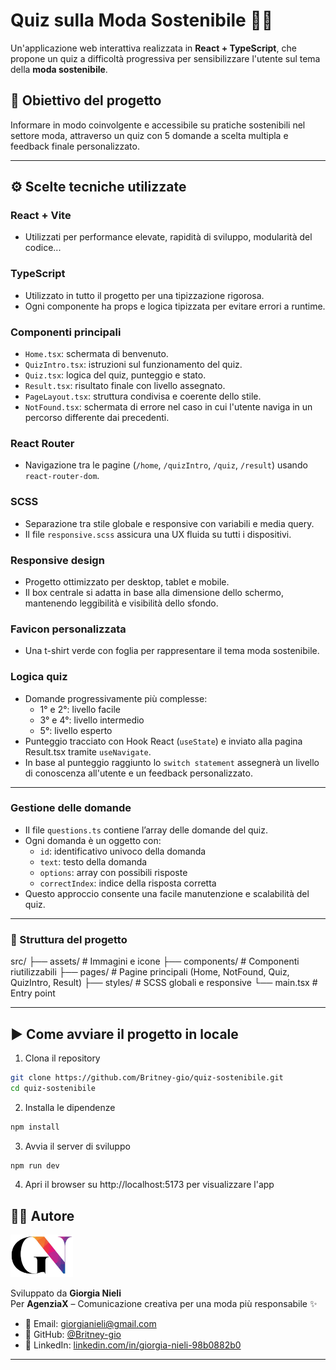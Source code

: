 # Quiz sulla Moda Sostenibile 👗🌱

Un'applicazione web interattiva realizzata in **React + TypeScript**, che propone un quiz a difficoltà progressiva per sensibilizzare l'utente sul tema della **moda sostenibile**.

## 🎯 Obiettivo del progetto

Informare in modo coinvolgente e accessibile su pratiche sostenibili nel settore moda, attraverso un quiz con 5 domande a scelta multipla e feedback finale personalizzato.

---

## ⚙️ Scelte tecniche utilizzate

### React + Vite

- Utilizzati per performance elevate, rapidità di sviluppo, modularità del codice...

### TypeScript

- Utilizzato in tutto il progetto per una tipizzazione rigorosa.
- Ogni componente ha props e logica tipizzata per evitare errori a runtime.

### Componenti principali

- `Home.tsx`: schermata di benvenuto.
- `QuizIntro.tsx`: istruzioni sul funzionamento del quiz.
- `Quiz.tsx`: logica del quiz, punteggio e stato.
- `Result.tsx`: risultato finale con livello assegnato.
- `PageLayout.tsx`: struttura condivisa e coerente dello stile.
- `NotFound.tsx`: schermata di errore nel caso in cui l'utente naviga in un percorso differente dai precedenti.

### React Router

- Navigazione tra le pagine (`/home`, `/quizIntro`, `/quiz`, `/result`) usando `react-router-dom`.

### SCSS

- Separazione tra stile globale e responsive con variabili e media query.
- Il file `responsive.scss` assicura una UX fluida su tutti i dispositivi.

### Responsive design

- Progetto ottimizzato per desktop, tablet e mobile.
- Il box centrale si adatta in base alla dimensione dello schermo, mantenendo leggibilità e visibilità dello sfondo.

### Favicon personalizzata

- Una t-shirt verde con foglia per rappresentare il tema moda sostenibile.

### Logica quiz

- Domande progressivamente più complesse:
  - 1° e 2°: livello facile
  - 3° e 4°: livello intermedio
  - 5°: livello esperto
- Punteggio tracciato con Hook React (`useState`) e inviato alla pagina Result.tsx tramite `useNavigate`.
- In base al punteggio raggiunto lo `switch statement` assegnerà un livello di conoscenza all'utente e un feedback personalizzato.

---

### Gestione delle domande

- Il file `questions.ts` contiene l’array delle domande del quiz.
- Ogni domanda è un oggetto con:
  - `id`: identificativo univoco della domanda
  - `text`: testo della domanda
  - `options`: array con possibili risposte
  - `correctIndex`: indice della risposta corretta
- Questo approccio consente una facile manutenzione e scalabilità del quiz.

---

### 📁 Struttura del progetto

src/
├── assets/ # Immagini e icone
├── components/ # Componenti riutilizzabili
├── pages/ # Pagine principali (Home, NotFound, Quiz, QuizIntro, Result)
├── styles/ # SCSS globali e responsive
└── main.tsx # Entry point

---

## ▶️ Come avviare il progetto in locale

1. Clona il repository

```bash
git clone https://github.com/Britney-gio/quiz-sostenibile.git
cd quiz-sostenibile
```

2. Installa le dipendenze

```bash
npm install
```

3. Avvia il server di sviluppo

```bash
npm run dev
```

4. Apri il browser su http://localhost:5173 per visualizzare l'app

## 👩‍💻 Autore

<p align="left">
  <img src="./src/assets/GN.jpg" alt="Logo Giorgia Nieli" width="100" />
</p>

Sviluppato da **Giorgia Nieli**  
Per **AgenziaX** – Comunicazione creativa per una moda più responsabile ✨

- 📧 Email: [giorgianieli@gmail.com](mailto:giorgianieli@gmail.com)
- 💼 GitHub: [@Britney-gio](https://britney-gio.github.io/)
- 🔗 LinkedIn: [linkedin.com/in/giorgia-nieli-98b0882b0](https://www.linkedin.com/in/giorgia-nieli-98b0882b0/)

---
